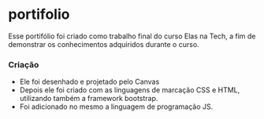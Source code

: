 # portifolio
Esse portifólio foi criado como trabalho final do curso Elas na Tech, a fim de demonstrar os conhecimentos adquiridos durante o curso.

### Criação
* Ele foi desenhado e projetado pelo Canvas
* Depois ele foi criado com as linguagens de marcação CSS e HTML, utilizando também a framework bootstrap.
* Foi adicionado no mesmo a linguagem de programação JS.
